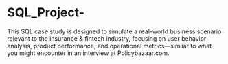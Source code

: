 # SQL_Project-
This SQL case study is designed to simulate a real-world business scenario relevant to the insurance &amp; fintech industry, focusing on user behavior analysis, product performance, and operational metrics—similar to what you might encounter in an interview at Policybazaar.com.
